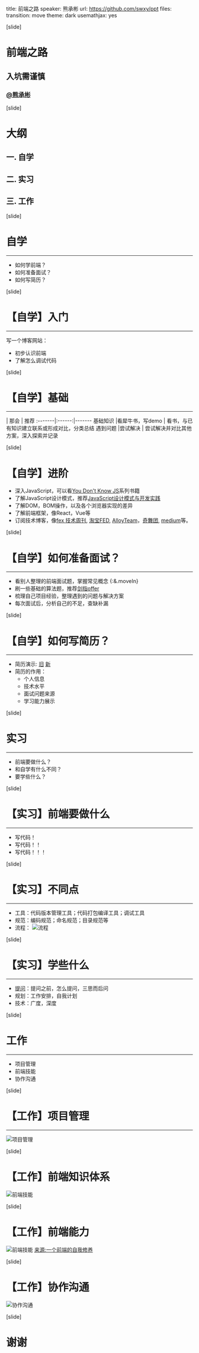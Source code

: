 title: 前端之路
speaker: 熊承彬
url: https://github.com/swxy/ppt
files: 
transition: move
theme: dark
usemathjax: yes

[slide]

# 前端之路
## 入坑需谨慎
### [@熊承彬](https://github.com/swxy)

[slide]

# 大纲
## 一. 自学
## 二. 实习
## 三. 工作

[slide]
# 自学
----
* 如何学前端？
* 如何准备面试？
* 如何写简历？

[slide]
# 【自学】入门
-----
写一个博客网站：
- 初步认识前端
- 了解怎么调试代码

[slide]
# 【自学】基础
-----
 | 那会    |   推荐
:-------|:------:|-------
基础知识 |看犀牛书，写demo | 看书，与已有知识建立联系或形成对比，分类总结
遇到问题 |尝试解决  | 尝试解决并对比其他方案，深入探索并记录

[slide]
# 【自学】进阶
* 深入JavaScript，可以看[You Don't Know JS](https://github.com/getify/You-Dont-Know-JS)系列书籍
* 了解JavaScript设计模式，推荐[JavaScript设计模式与开发实践](https://book.douban.com/subject/26382780/)
* 了解DOM，BOM操作，以及各个浏览器实现的差异
* 了解前端框架，像React，Vue等
* 订阅技术博客，像[fex 技术周刊](http://fex.baidu.com/weekly/), [淘宝FED](http://taobaofed.org/), [AlloyTeam](http://www.alloyteam.com/)，[奇舞团](https://75team.com/), [medium](https://medium.com/)等。

[slide]
# 【自学】如何准备面试？
-----
* 看别人整理的前端面试题，掌握常见概念 {:&.moveIn}
* 刷一些基础的算法题，推荐[剑指offer](https://book.douban.com/subject/25910559/)
* 梳理自己项目经验，整理遇到的问题与解决方案
* 每次面试后，分析自己的不足，查缺补漏

[slide]
# 【自学】如何写简历？
-----
* 简历演示: [旧](file:///Users/baidu/Documents/ppt/%E5%89%8D%E7%AB%AF%E5%BC%80%E5%8F%91%E7%AE%80%E5%8E%86%E8%80%81.pdf)   [新](file:///Users/baidu/Documents/ppt/%E7%86%8A%E6%89%BF%E5%BD%AC%E7%9A%84%E7%AE%80%E5%8E%86%E6%96%B0.pdf)
* 简历的作用：
  - 个人信息
  - 技术水平
  - 面试问题来源
  - 学习能力展示

[slide]
# 实习
-----
* 前端要做什么？
* 和自学有什么不同？
* 要学些什么？

[slide]
# 【实习】前端要做什么
-----
* 写代码！
* 写代码！！
* 写代码！！！

[slide]
# 【实习】不同点
-----
* 工具：代码版本管理工具；代码打包编译工具；调试工具
* 规范：编码规范；命名规范；目录规范等
* 流程：
![流程](/img/flow.png)

[slide]
# 【实习】学些什么
-----
* [提问](http://www.dianbo.org/9238/stone/tiwendezhihui.htm)：提问之前，怎么提问，三思而后问
* 规划：工作安排，自我计划
* 技术：广度，深度

[slide]
# 工作
-----
* 项目管理
* 前端技能
* 协作沟通

[slide]
# 【工作】项目管理
-----
![项目管理](/img/manage.png)

[slide]
# 【工作】前端知识体系
![前端技能](/img/front.jpeg)

[slide]
# 【工作】前端能力
![前端技能](/img/ability.png)
[来源:一个前端的自我修养](http://taobaofed.org/blog/2016/03/23/the-growth-of-front-end/)

[slide]
# 【工作】协作沟通
![协作沟通](/img/member.png)

[slide]
# 谢谢
